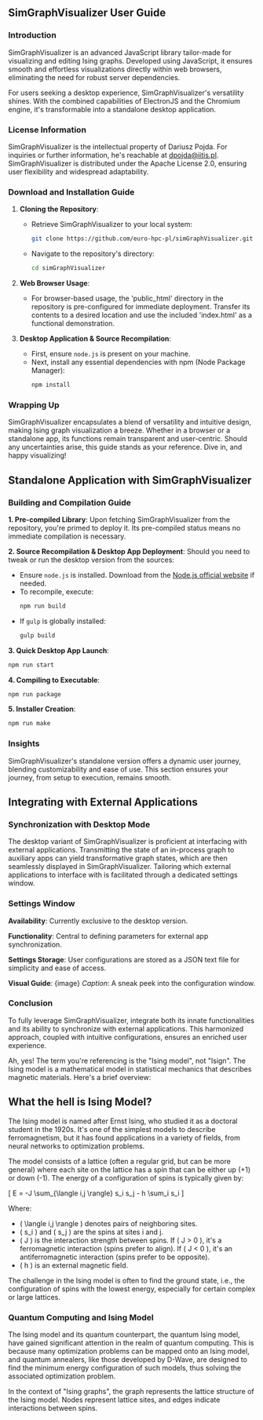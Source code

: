 ## SimGraphVisualizer User Guide

### Introduction
SimGraphVisualizer is an advanced JavaScript library tailor-made for visualizing and editing Ising graphs. Developed using JavaScript, it ensures smooth and effortless visualizations directly within web browsers, eliminating the need for robust server dependencies.

For users seeking a desktop experience, SimGraphVisualizer's versatility shines. With the combined capabilities of ElectronJS and the Chromium engine, it's transformable into a standalone desktop application.

### License Information
SimGraphVisualizer is the intellectual property of Dariusz Pojda. For inquiries or further information, he's reachable at dpojda@iitis.pl. SimGraphVisualizer is distributed under the Apache License 2.0, ensuring user flexibility and widespread adaptability.

### Download and Installation Guide

1. **Cloning the Repository**:
   - Retrieve SimGraphVisualizer to your local system:
     ```bash
     git clone https://github.com/euro-hpc-pl/simGraphVisualizer.git
     ```
   - Navigate to the repository's directory:
     ```bash
     cd simGraphVisualizer
     ```

2. **Web Browser Usage**:
   - For browser-based usage, the 'public_html' directory in the repository is pre-configured for immediate deployment. Transfer its contents to a desired location and use the included 'index.html' as a functional demonstration.

3. **Desktop Application & Source Recompilation**:
   - First, ensure `node.js` is present on your machine.
   - Next, install any essential dependencies with npm (Node Package Manager):
     ```bash
     npm install
     ```

### Wrapping Up
SimGraphVisualizer encapsulates a blend of versatility and intuitive design, making Ising graph visualization a breeze. Whether in a browser or a standalone app, its functions remain transparent and user-centric. Should any uncertainties arise, this guide stands as your reference. Dive in, and happy visualizing!

## Standalone Application with SimGraphVisualizer

### Building and Compilation Guide

**1. Pre-compiled Library**:
Upon fetching SimGraphVisualizer from the repository, you're primed to deploy it. Its pre-compiled status means no immediate compilation is necessary.

**2. Source Recompilation & Desktop App Deployment**:
Should you need to tweak or run the desktop version from the sources:
   - Ensure `node.js` is installed. Download from the [Node.js official website](https://nodejs.org) if needed.
   - To recompile, execute:
     ```bash
     npm run build
     ```
   - If `gulp` is globally installed:
     ```bash
     gulp build
     ```

**3. Quick Desktop App Launch**:
```bash
npm run start
```

**4. Compiling to Executable**:
```bash
npm run package
```

**5. Installer Creation**:
```bash
npm run make
```

### Insights
SimGraphVisualizer's standalone version offers a dynamic user journey, blending customizability and ease of use. This section ensures your journey, from setup to execution, remains smooth.

## Integrating with External Applications

### Synchronization with Desktop Mode
The desktop variant of SimGraphVisualizer is proficient at interfacing with external applications. Transmitting the state of an in-process graph to auxiliary apps can yield transformative graph states, which are then seamlessly displayed in SimGraphVisualizer. Tailoring which external applications to interface with is facilitated through a dedicated settings window.

### Settings Window

**Availability**: Currently exclusive to the desktop version.

**Functionality**: Central to defining parameters for external app synchronization.

**Settings Storage**: User configurations are stored as a JSON text file for simplicity and ease of access.

**Visual Guide**: 
{image}
*Caption*: A sneak peek into the configuration window.

### Conclusion
To fully leverage SimGraphVisualizer, integrate both its innate functionalities and its ability to synchronize with external applications. This harmonized approach, coupled with intuitive configurations, ensures an enriched user experience.


Ah, yes! The term you're referencing is the "Ising model", not "Isign". The Ising model is a mathematical model in statistical mechanics that describes magnetic materials. Here's a brief overview:

## What the hell is Ising Model?

The Ising model is named after Ernst Ising, who studied it as a doctoral student in the 1920s. It's one of the simplest models to describe ferromagnetism, but it has found applications in a variety of fields, from neural networks to optimization problems.

The model consists of a lattice (often a regular grid, but can be more general) where each site on the lattice has a spin that can be either up (+1) or down (-1). The energy of a configuration of spins is typically given by:

\[ E = -J \sum_{\langle i,j \rangle} s_i s_j - h \sum_i s_i \]

Where:
- \( \langle i,j \rangle \) denotes pairs of neighboring sites.
- \( s_i \) and \( s_j \) are the spins at sites i and j.
- \( J \) is the interaction strength between spins. If \( J > 0 \), it's a ferromagnetic interaction (spins prefer to align). If \( J < 0 \), it's an antiferromagnetic interaction (spins prefer to be opposite).
- \( h \) is an external magnetic field.

The challenge in the Ising model is often to find the ground state, i.e., the configuration of spins with the lowest energy, especially for certain complex or large lattices.

### Quantum Computing and Ising Model

The Ising model and its quantum counterpart, the quantum Ising model, have gained significant attention in the realm of quantum computing. This is because many optimization problems can be mapped onto an Ising model, and quantum annealers, like those developed by D-Wave, are designed to find the minimum energy configuration of such models, thus solving the associated optimization problem.

In the context of "Ising graphs", the graph represents the lattice structure of the Ising model. Nodes represent lattice sites, and edges indicate interactions between spins.

